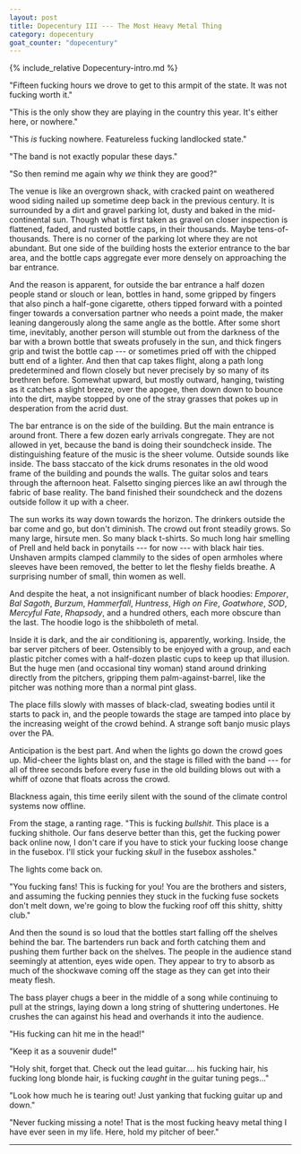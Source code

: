 ```yaml
---
layout: post
title: Dopecentury III --- The Most Heavy Metal Thing
category: dopecentury
goat_counter: "dopecentury" 
---
```


{% include_relative Dopecentury-intro.md %}

"Fifteen fucking hours we drove to get to this armpit of the state. It was not fucking worth it."

"This is the only show they are playing in the country this year. It's either here, or nowhere."

"This _is_ fucking nowhere. Featureless fucking landlocked state."

"The band is not exactly popular these days."

"So then remind me again why _we_ think they are good?"

The venue is like an overgrown shack, with cracked paint on weathered wood siding nailed up sometime deep back in the previous century. It is surrounded by a dirt and gravel parking lot, dusty and baked in the mid-continental sun. Though what is first taken as gravel on closer inspection is flattened, faded, and rusted bottle caps, in their thousands. Maybe tens-of-thousands. There is no corner of the parking lot where they are not abundant. But one side of the building hosts the exterior entrance to the bar area, and the bottle caps aggregate ever more densely on approaching the bar entrance.

And the reason is apparent, for outside the bar entrance a half dozen people stand or slouch or lean, bottles in hand, some gripped by fingers that also pinch a half-gone cigarette, others tipped forward with a pointed finger towards a conversation partner who needs a point made, the maker leaning dangerously along the same angle as the bottle. After some short time, inevitably, another person will stumble out from the darkness of the bar with a brown bottle that sweats profusely in the sun, and thick fingers grip and twist the bottle cap --- or sometimes pried off with the chipped butt end of a lighter. And then that cap takes flight, along a path long predetermined and flown closely but never precisely by so many of its brethren before. Somewhat upward, but mostly outward, hanging, twisting as it catches a slight breeze, over the apogee, then down down to bounce into the dirt, maybe stopped by one of the stray grasses that pokes up in desperation from the acrid dust.

The bar entrance is on the side of the building. But the main entrance is around front. There a few dozen early arrivals congregate. They are not allowed in yet, because the band is doing their soundcheck inside. The distinguishing feature of the music is the sheer volume. Outside sounds like inside. The bass staccato of the kick drums resonates in the old wood frame of the building and pounds the walls. The guitar solos and tears through the afternoon heat. Falsetto singing pierces like an awl through the fabric of base reality. The band finished their soundcheck and the dozens outside follow it up with a cheer.

The sun works its way down towards the horizon. The drinkers outside the bar come and go, but don't diminish. The crowd out front steadily grows. So many large, hirsute men. So many black t-shirts. So much long hair smelling of Prell and held back in ponytails --- for now --- with black hair ties. Unshaven armpits clamped clammily to the sides of open armholes where sleeves have been removed, the better to let the fleshy fields breathe. A surprising number of small, thin women as well.

And despite the heat, a not insignificant number of black hoodies: _Emporer_, _Bal Sagoth_, _Burzum_, _Hammerfall_, _Huntress_, _High on Fire_, _Goatwhore_, _SOD_, _Mercyful Fate_, _Rhapsody_, and a hundred others, each more obscure than the last. The hoodie logo is the shibboleth of metal.

Inside it is dark, and the air conditioning is, apparently, working. Inside, the bar server pitchers of beer. Ostensibly to be enjoyed with a group, and each plastic pitcher comes with a half-dozen plastic cups to keep up that illusion. But the huge men (and occasional tiny woman) stand around drinking directly from the pitchers, gripping them palm-against-barrel, like the pitcher was nothing more than a normal pint glass. 

The place fills slowly with masses of black-clad, sweating bodies until it starts to pack in, and the people towards the stage are tamped into place by the increasing weight of the crowd behind. A strange soft banjo music plays over the PA.

Anticipation is the best part. And when the lights go down the crowd goes up. Mid-cheer the lights blast on, and the stage is filled with the band --- for all of three seconds before every fuse in the old building blows out with a whiff of ozone that floats across the crowd.

Blackness again, this time eerily silent with the sound of the climate control systems now offline.

From the stage, a ranting rage. "This is fucking _bullshit_. This place is a fucking shithole. Our fans deserve better than this, get the fucking power back online now, I don't care if you have to stick your fucking loose change in the fusebox. I'll stick your fucking _skull_ in the fusebox assholes."

The lights come back on.

"You fucking fans! This is fucking for you! You are the brothers and sisters, and assuming the fucking pennies they stuck in the fucking fuse sockets don't melt down, we're going to blow the fucking roof off this shitty, shitty club."

And then the sound is so loud that the bottles start falling off the shelves behind the bar. The bartenders run back and forth catching them and pushing them further back on the shelves. The people in the audience stand seemingly at attention, eyes wide open. They appear to try to absorb as much of the shockwave coming off the stage as they can get into their meaty flesh.

The bass player chugs a beer in the middle of a song while continuing to pull at the strings, laying down a long string of shuttering undertones. He crushes the can against his head and overhands it into the audience.

"His fucking can hit me in the head!"

"Keep it as a souvenir dude!"

"Holy shit, forget that. Check out the lead guitar.... his fucking hair, his fucking long blonde hair, is fucking _caught_ in the guitar tuning pegs..."

"Look how much he is tearing out! Just yanking that fucking guitar up and down."

"Never fucking missing a note! That is the most fucking heavy metal thing I have ever seen in my life. Here, hold my pitcher of beer."

----------------------------------------

